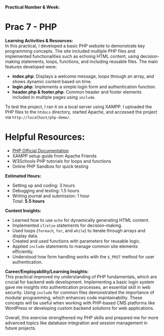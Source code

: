 **Practical Number & Week:**  
# Prac 7 - PHP

**Learning Activities & Resources:**  
In this practical, I developed a basic PHP website to demonstrate key programming concepts. The site included multiple PHP files and implemented functionalities such as echoing HTML content, using decision-making statements, loops, functions, and including reusable files. The main features developed were:
- **index.php**: Displays a welcome message, loops through an array, and shows dynamic content based on time.
- **login.php**: Implements a simple login form and authentication function.
- **header.php & footer.php**: Common header and footer elements included in multiple pages using `include`.

To test the project, I ran it on a local server using XAMPP. I uploaded the PHP files to the `htdocs` directory, started Apache, and accessed the project via `http://localhost/php-demo/`.

# Helpful Resources: 
- [PHP Official Documentation](https://www.php.net/docs.php)  
- XAMPP setup guide from Apache Friends  
- W3Schools PHP tutorials for loops and functions  
- Online PHP Sandbox for quick testing  

**Estimated Hours:**  
- Setting up and coding: 3 hours  
- Debugging and testing: 1.5 hours  
- Writing journal and submission: 1 hour  
Total: **5.5 hours**

**Content Insights:**  
- Learned how to use `echo` for dynamically generating HTML content.
- Implemented `if/else` statements for decision-making.
- Used loops (`foreach`, `for`, and `while`) to iterate through arrays and display data.
- Created and used functions with parameters for reusable logic.
- Applied `include` statements to manage common site elements efficiently.
- Understood how form handling works with the `$_POST` method for user authentication.

**Career/Employability/Learning Insights:**  
This practical improved my understanding of PHP fundamentals, which are crucial for backend web development. Implementing a basic login system gave me insights into authentication processes, an essential skill in web security. Using `include` for common files demonstrated the importance of modular programming, which enhances code maintainability. These concepts will be useful when working with PHP-based CMS platforms like WordPress or developing custom backend solutions for web applications.

Overall, this exercise strengthened my PHP skills and prepared me for more advanced topics like database integration and session management in future projects.

